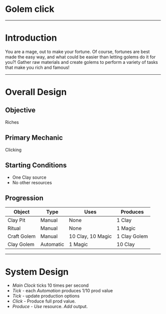 # Golem click
---
# Introduction
You are a mage, out to make your fortune.  Of course, fortunes are best made the easy way, and what could be easier than letting golems do it for you?!  Gather raw materials and create golems to perform a variety of tasks that make you rich and famous!

---
# Overall Design

## Objective
Riches

## Primary Mechanic
Clicking

## Starting Conditions
- One Clay source
- No other resources  

## Progression
|Object | Type | Uses | Produces|
|-------|------|------|---------|
|Clay Pit | Manual | None | 1 Clay |
|Ritual | Manual | None | 1 Magic |
|Craft Golem | Manual | 10 Clay, 10 Magic| 1 Clay Golem |
|Clay Golem | Automatic | 1 Magic | 10 Clay |

---
# System Design
- *Main Clock* ticks 10 times per second
- *Tick* - each *Automation* produces 1/10 prod value
- *Tick* - update production options
- *Click* - Produce full prod value.
- *Produce* - *Use* resource.  *Add* output.

